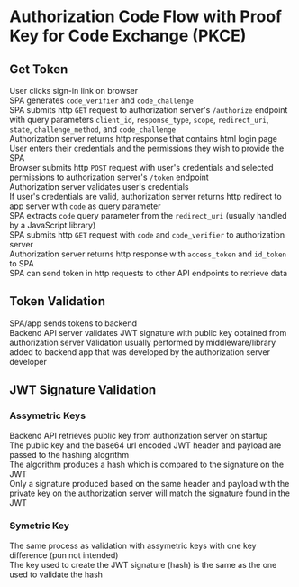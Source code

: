 # Authorization Code Flow with Proof Key for Code Exchange (PKCE)

## Get Token
User clicks sign-in link on browser  
SPA generates `code_verifier` and `code_challenge`  
SPA submits http `GET` request to authorization server's `/authorize` endpoint with query parameters `client_id`, `response_type`, `scope`, `redirect_uri`, `state`, `challenge_method`, and `code_challenge`    
Authorization server returns http response that contains html login page  
User enters their credentials and the permissions they wish to provide the SPA  
Browser submits http `POST` request with user's credentials and selected permissions to authorization server's `/token` endpoint  
Authorization server validates user's credentials  
If user's credentials are valid, authorization server returns http redirect to app server with `code` as query parameter  
SPA extracts `code` query parameter from the `redirect_uri` (usually handled by a JavaScript library)  
SPA submits http `GET` request with `code` and `code_verifier` to authorization server  
Authorization server returns http response with `access_token` and `id_token` to SPA  
SPA can send token in http requests to other API endpoints to retrieve data  

## Token Validation
SPA/app sends tokens to backend  
Backend API server validates JWT signature with public key obtained from authorization server
Validation usually performed by middleware/library added to backend app that was developed by the authorization server developer 

## JWT Signature Validation

### Assymetric Keys
Backend API retrieves public key from authorization server on startup  
The public key and the base64 url encoded JWT header and payload are passed to the hashing alogrithm  
The algorithm produces a hash which is compared to the signature on the JWT  
Only a signature produced based on the same header and payload with the private key on the authorization server will match the signature found in the JWT  

### Symetric Key
The same process as validation with assymetric keys with one key difference (pun not intended)  
The key used to create the JWT signature (hash) is the same as the one used to validate the hash
